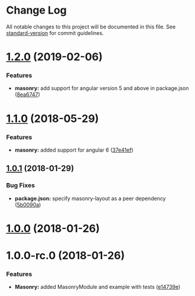 # Change Log

All notable changes to this project will be documented in this file. See [standard-version](https://github.com/conventional-changelog/standard-version) for commit guidelines.

<a name="1.2.0"></a>
# [1.2.0](https://github.com/thisissoon/angular-masonry/compare/v1.1.0...v1.2.0) (2019-02-06)


### Features

* **masonry:** add support for angular version 5 and above in package.json ([8ea6747](https://github.com/thisissoon/angular-masonry/commit/8ea6747))



<a name="1.1.0"></a>
# [1.1.0](https://github.com/thisissoon/angular-masonry/compare/v1.0.1...v1.1.0) (2018-05-29)


### Features

* **masonry:** added support for angular 6 ([37e41ef](https://github.com/thisissoon/angular-masonry/commit/37e41ef))



<a name="1.0.1"></a>
## [1.0.1](https://github.com/thisissoon/angular-masonry/compare/v1.0.0...v1.0.1) (2018-01-29)


### Bug Fixes

* **package.json:** specify masonry-layout as a peer dependency ([5b0090a](https://github.com/thisissoon/angular-masonry/commit/5b0090a))



<a name="1.0.0"></a>
# [1.0.0](https://github.com/thisissoon/angular-masonry/compare/v1.0.0-rc.0...v1.0.0) (2018-01-26)



<a name="1.0.0-rc.0"></a>
# 1.0.0-rc.0 (2018-01-26)


### Features

* **Masonry:** added MasonryModule and example with tests ([e14739e](https://github.com/thisissoon/angular-masonry/commit/e14739e))
